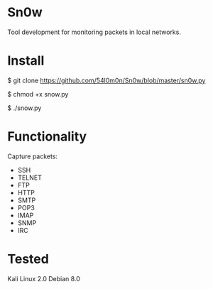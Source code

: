 # Sn0w
Tool development for monitoring packets in local networks.

# Install

 $ git clone https://github.com/54l0m0n/Sn0w/blob/master/sn0w.py

 $ chmod +x snow.py

 $ ./snow.py

# Functionality
Capture packets:
- SSH
- TELNET
- FTP
- HTTP
- SMTP 
- POP3 
- IMAP
- SNMP 
- IRC

# Tested
Kali Linux 2.0
Debian 8.0
